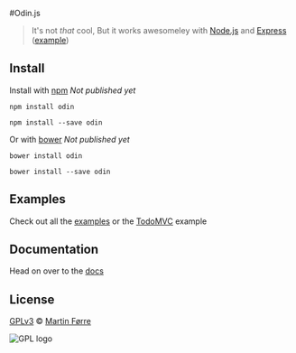 #Odin.js
> It's not _that_ cool, But it works awesomeley with [Node.js](http://nodejs.org/) and [Express](http://expressjs.com/) ([example](https://github.com/martinforre/odin/examples/express))

## Install

Install with [npm](https://npmjs.org/package/odin) _Not published yet_

```
npm install odin
```

```
npm install --save odin
```

Or with [bower](http://bower.io/) _Not published yet_

```
bower install odin
```

```
bower install --save odin
```

## Examples
Check out all the [examples](https://github.com/martinforre/odin/examples) or the [TodoMVC](http://todomvc.com/architecture-examples/odin/) example

## Documentation
Head on over to the [docs](http://odinjs.org/docs)

## License
[GPLv3](http://www.gnu.org/licenses/gpl-3.0.txt) © [Martin Førre](https://github.com/martinforre)

![GPL logo](http://www.gnu.org/graphics/gplv3-88x31.png "GPL logo")